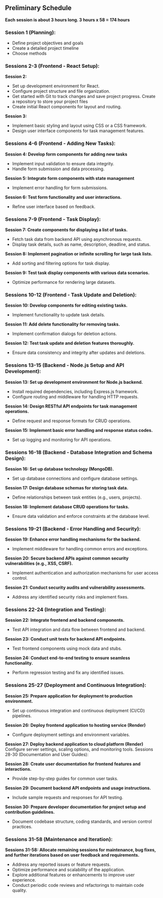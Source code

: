 ## Preliminary Schedule
**Each session is about 3 hours long. 3 hours x 58 = 174 hours**

### Session 1 (Planning):
- Define project objectives and goals
- Create a detailed project timeline
- Choose methods

### Sessions 2-3 (Frontend - React Setup):
**Session 2:** 
- Set up development environment for React.
- Configure project structure and file organization.
- Get started with Git to track changes and save project progress. Create a repository to store your project files
- Create initial React components for layout and routing.

**Session 3:**
- Implement basic styling and layout using CSS or a CSS framework.
- Design user interface components for task management features.

### Sessions 4-6 (Frontend - Adding New Tasks):
**Session 4: Develop form components for adding new tasks**
- Implement input validation to ensure data integrity.
- Handle form submission and data processing.

**Session 5: Integrate form components with state management**
- Implement error handling for form submissions.

**Session 6: Test form functionality and user interactions.**
- Refine user interface based on feedback.

### Sessions 7-9 (Frontend - Task Display):
**Session 7: Create components for displaying a list of tasks.**
- Fetch task data from backend API using asynchronous requests.
- Display task details, such as name, description, deadline, and status.

**Session 8: Implement pagination or infinite scrolling for large task lists.**
- Add sorting and filtering options for task display.

**Session 9: Test task display components with various data scenarios.**
- Optimize performance for rendering large datasets.

### Sessions 10-12 (Frontend - Task Update and Deletion):
**Session 10: Develop components for editing existing tasks.**
- Implement functionality to update task details.

**Session 11: Add delete functionality for removing tasks.**
- Implement confirmation dialogs for deletion actions.

**Session 12: Test task update and deletion features thoroughly.**
- Ensure data consistency and integrity after updates and deletions.

### Sessions 13-15 (Backend - Node.js Setup and API Development):
**Session 13: Set up development environment for Node.js backend.**
- Install required dependencies, including Express.js framework.
- Configure routing and middleware for handling HTTP requests.

**Session 14: Design RESTful API endpoints for task management operations.**
- Define request and response formats for CRUD operations.

**Session 15: Implement basic error handling and response status codes.**
- Set up logging and monitoring for API operations.

### Sessions 16-18 (Backend - Database Integration and Schema Design):
**Session 16: Set up database technology (MongoDB).**
- Set up database connections and configure database settings.

**Session 17: Design database schemas for storing task data.**
- Define relationships between task entities (e.g., users, projects).

**Session 18: Implement database CRUD operations for tasks.**
- Ensure data validation and enforce constraints at the database level.

### Sessions 19-21 (Backend - Error Handling and Security):
**Session 19: Enhance error handling mechanisms for the backend.**
- Implement middleware for handling common errors and exceptions.

**Session 20: Secure backend APIs against common security vulnerabilities (e.g., XSS, CSRF).**
- Implement authentication and authorization mechanisms for user access control.

**Session 21: Conduct security audits and vulnerability assessments.**
- Address any identified security risks and implement fixes.

### Sessions 22-24 (Integration and Testing):
**Session 22: Integrate frontend and backend components.**
- Test API integration and data flow between frontend and backend.

**Session 23: Conduct unit tests for backend API endpoints.**
- Test frontend components using mock data and stubs.

**Session 24: Conduct end-to-end testing to ensure seamless functionality.**
- Perform regression testing and fix any identified issues.

### Sessions 25-27 (Deployment and Continuous Integration):
**Session 25: Prepare application for deployment to production environment.**
- Set up continuous integration and continuous deployment (CI/CD) pipelines.

**Session 26: Deploy frontend application to hosting service (Render)**
- Configure deployment settings and environment variables.

**Session 27: Deploy backend application to cloud platform (Render)**
Configure server settings, scaling options, and monitoring tools.
Sessions 28-30 (Documentation and User Guides):

**Session 28: Create user documentation for frontend features and interactions.**
- Provide step-by-step guides for common user tasks.

**Session 29: Document backend API endpoints and usage instructions.**
- Include sample requests and responses for API testing.

**Session 30: Prepare developer documentation for project setup and contribution guidelines.**
- Document codebase structure, coding standards, and version control practices.

### Sessions 31-58 (Maintenance and Iteration):

**Sessions 31-58: Allocate remaining sessions for maintenance, bug fixes, and further iterations based on user feedback and requirements.**
- Address any reported issues or feature requests.
- Optimize performance and scalability of the application.
- Explore additional features or enhancements to improve user experience.
- Conduct periodic code reviews and refactorings to maintain code quality.
